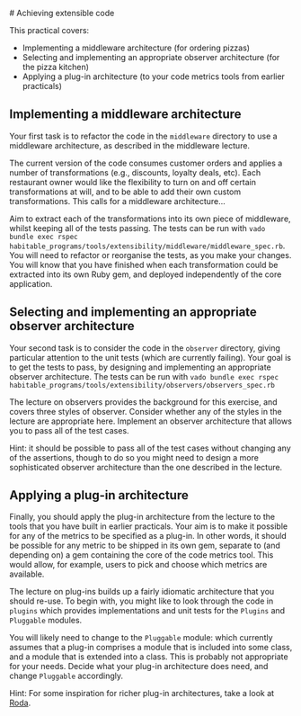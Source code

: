 # Achieving extensible code

This practical covers:

* Implementing a middleware architecture (for ordering pizzas)
* Selecting and implementing an appropriate observer architecture (for the pizza kitchen)
* Applying a plug-in architecture (to your code metrics tools from earlier practicals)

## Implementing a middleware architecture

Your first task is to refactor the code in the `middleware` directory to use a middleware architecture, as described in the middleware lecture.

The current version of the code consumes customer orders and applies a number of transformations (e.g., discounts, loyalty deals, etc). Each restaurant owner would like the flexibility to turn on and off certain transformations at will, and to be able to add their own custom transformations. This calls for a middleware architecture...

Aim to extract each of the transformations into its own piece of middleware, whilst keeping all of the tests passing. The tests can be run with `vado bundle exec rspec habitable_programs/tools/extensibility/middleware/middleware_spec.rb`. You will need to refactor or reorganise the tests, as you make your changes. You will know that you have finished when each transformation could be extracted into its own Ruby gem, and deployed independently of the core application.

## Selecting and implementing an appropriate observer architecture

Your second task is to consider the code in the `observer` directory, giving particular attention to the unit tests (which are currently failing). Your goal is to get the tests to pass, by designing and implementing an appropriate observer architecture. The tests can be run with `vado bundle exec rspec habitable_programs/tools/extensibility/observers/observers_spec.rb`

The lecture on observers provides the background for this exercise, and covers three styles of observer. Consider whether any of the styles in the lecture are appropriate here. Implement an observer architecture that allows you to pass all of the test cases.

Hint: it should be possible to pass all of the test cases without changing any of the assertions, though to do so you might need to design a more sophisticated observer architecture than the one described in the lecture.

## Applying a plug-in architecture

Finally, you should apply the plug-in architecture from the lecture to the tools that you have built in earlier practicals. Your aim is to make it possible for any of the metrics to be specified as a plug-in. In other words, it should be possible for any metric to be shipped in its own gem, separate to (and depending on) a gem containing the core of the code metrics tool. This would allow, for example, users to pick and choose which metrics are available.

The lecture on plug-ins builds up a fairly idiomatic architecture that you should re-use. To begin with, you might like to look through the code in `plugins` which provides implementations and unit tests for the `Plugins` and `Pluggable` modules.

You will likely need to change to the `Pluggable` module: which currently assumes that a plug-in comprises a module that is included into some class, and a module that is extended into a class. This is probably not appropriate for your needs. Decide what your plug-in architecture does need, and change `Pluggable` accordingly.

Hint: For some inspiration for richer plug-in architectures, take a look at [Roda](https://github.com/jeremyevans/roda/blob/2.5.1/lib/roda.rb#L168).
